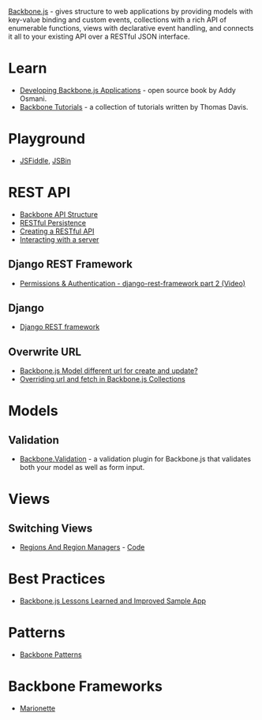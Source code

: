 [Backbone.js](http://backbonejs.org/) - gives structure to web applications by providing models with key-value binding and custom events, collections with a rich API of enumerable functions, views with declarative event handling, and connects it all to your existing API over a RESTful JSON interface.

# Learn
* [Developing Backbone.js Applications](http://addyosmani.github.io/backbone-fundamentals/) - open source book by Addy Osmani.
* [Backbone Tutorials](http://backbonetutorials.com/) - a collection of tutorials written by Thomas Davis.

# Playground
* [JSFiddle](http://jsfiddle.net/jnf8B/), [JSBin](http://jsbin.com/iwiwox/922/edit)

# REST API

* [Backbone API Structure](http://addyosmani.github.io/backbone-fundamentals/#creating-the-back-end)
* [RESTful Persistence](http://addyosmani.github.io/backbone-fundamentals/#restful-persistence)
* [Creating a RESTful API](http://addyosmani.github.io/backbone-fundamentals/#creating-the-back-end)
* [Interacting with a server](http://addyosmani.github.io/backbone-fundamentals/#talking-to-the-server)

## Django REST Framework

* [Permissions & Authentication - django-rest-framework part 2 (Video)](https://godjango.com/43-permissions-authentication-django-rest-framework-part-2/)

## Django

* [Django REST framework](http://www.django-rest-framework.org/)

## Overwrite URL

* [Backbone.js Model different url for create and update?](http://stackoverflow.com/a/8733071/2510374)
* [Overriding url and fetch in Backbone.js Collections](http://japhr.blogspot.de/2011/10/overriding-url-and-fetch-in-backbonejs.html)

# Models

## Validation

* [Backbone.Validation](https://github.com/thedersen/backbone.validation) - a validation plugin for Backbone.js that validates both your model as well as form input.

# Views

## Switching Views
* [Regions And Region Managers](http://lostechies.com/derickbailey/2011/12/12/composite-js-apps-regions-and-region-managers/) - [Code](https://gist.github.com/derickbailey/1468250)

# Best Practices
* [Backbone.js Lessons Learned and Improved Sample App](http://coenraets.org/blog/2012/01/backbone-js-lessons-learned-and-improved-sample-app/)

# Patterns
* [Backbone Patterns](http://ricostacruz.com/backbone-patterns/)

# Backbone Frameworks

* [Marionette](Marionette.md)
